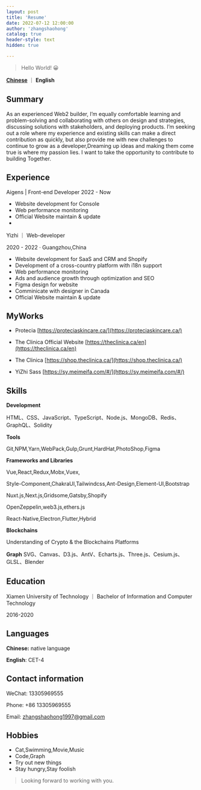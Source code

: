 ```yaml
---
layout: post
title: 'Resume'
date: 2022-07-12 12:00:00
author: 'zhangshaohong'
catalog: true
header-style: text
hidden: true

---
```



> Hello World! 😀

[**Chinese**](/2022/07/12/resumeZh/) ｜ **English**

## Summary

As an experienced Web2 builder, I’m equally comfortable learning and problem-solving and collaborating with others on design and strategies, discussing solutions with stakeholders, and deploying products. I’m seeking out a role where my experience and existing skills can make a direct contribution as quickly, but also provide me with new challenges to continue to grow as a developer,Dreaming up ideas and making them come true is where my passion lies. I want to take the opportunity to contribute to building Together.


## Experience

Aigens | Front-end Developer
2022 - Now

- Website development for Console
- Web performance monitoring
- Official Website maintain & update
- 
Yizhi ｜ Web-developer

2020 - 2022 · Guangzhou,China

- Website development for SaaS and CRM and Shopify
- Development of a cross-country platform with i18n support
- Web performance monitoring
- Ads and audience growth through optimization and SEO
- Figma design for website
- Comminicate with designer in Canada
- Official Website maintain & update

## MyWorks

- Protecia  [https://proteciaskincare.ca/](https://proteciaskincare.ca/)

- The Clinica Official Website  [https://theclinica.ca/en](https://theclinica.ca/en)

- The Clinica  [https://shop.theclinica.ca/](https://shop.theclinica.ca/)
  
- YiZhi Sass [https://sy.meimeifa.com/#/](https://sy.meimeifa.com/#/)

## Skills

**Development**

HTML、CSS、JavaScript、TypeScript、Node.js、MongoDB、Redis、
GraphQL、Solidity

**Tools**

Git,NPM,Yarn,WebPack,Gulp,Grunt,HardHat,PhotoShop,Figma

**Frameworks and Libraries**

Vue,React,Redux,Mobx,Vuex,

Style-Component,ChakraUI,Tailwindcss,Ant-Design,Element-UI,Bootstrap

Nuxt.js,Next.js,Gridsome,Gatsby,Shopify

OpenZeppelin,web3.js,ethers.js

React-Native,Electron,Flutter,Hybrid

**Blockchains**

Understanding of Crypto & the Blockchains Platforms

**Graph**
SVG、Canvas、D3.js、AntV、Echarts.js、Three.js、Cesium.js、GLSL、Blender


## Education

Xiamen University of Technology ｜ Bachelor of Information and Computer Technology

2016-2020


## Languages

**Chinese:** native language

**English**: CET-4


## Contact information

WeChat: 13305969555

Phone: +86 13305969555

Email: zhangshaohong1997@gmail.com

## Hobbies

- Cat,Swimming,Movie,Music
- Code,Graph
- Try out new things
- Stay hungry,Stay foolish


> Looking forward to working with you.
